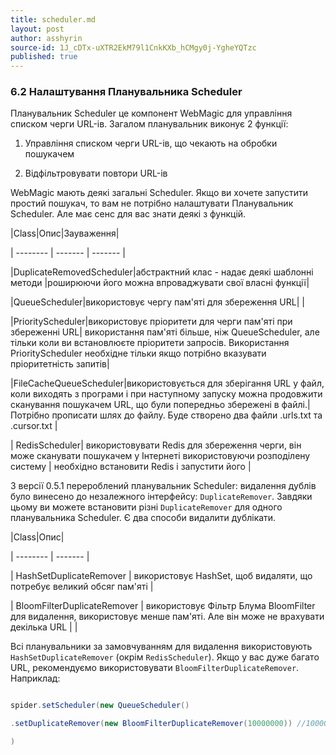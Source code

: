 ```yaml
---
title: scheduler.md
layout: post
author: asshyrin
source-id: 1J_cDTx-uXTR2EkM79l1CnkKXb_hCMgy0j-YgheYQTzc
published: true
---
```

### 6.2 Налаштування Планувальника Scheduler

Планувальник Scheduler це компонент WebMagic для управління списком черги URL-ів. Загалом планувальник виконує 2 функції:

1. Управління списком черги URL-ів, що чекають на обробки пошукачем

2. Відфільтровувати повтори URL-ів

WebMagic мають деякі загальні Scheduler. Якщо ви хочете запустити простий пошукач, то вам не потрібно налаштувати Планувальник Scheduler. Але має сенс для вас знати деякі з функцій.

|Class|Опис|Зауваження|

| -------- | ------- | ------- |

|DuplicateRemovedScheduler|абстрактний клас - надає деякі шаблонні методи |роширюючи його можна впроваджувати свої власні функції|

|QueueScheduler|використовує чергу пам'яті для збереження URL| |

|PriorityScheduler|використовує пріоритети для черги пам'яті при збереженні URL| використання пам'яті більше, ніж QueueScheduler, але тільки коли ви встановлюєте пріоритети запросів. Використання PriorityScheduler необхідне тільки якщо потрібно вказувати пріоритетність запитів|

|FileCacheQueueScheduler|використовується для зберігання URL у файл, коли виходять з програми і при наступному запуску можна продовжити сканування пошукачем URL, що були попередньо збережені в файлі.| Потрібно прописати шлях до файлу. Буде створено два файли .urls.txt та .cursor.txt |

| RedisScheduler| використовувати Redis для збереження черги, він може сканувати пошукачем у Інтернеті використовуючи розподілену систему | необхідно встановити Redis і запустити його |

З версії 0.5.1 перероблений планувальник Scheduler: видалення дублів було винесено до незалежного інтерфейсу: `DuplicateRemover`. Завдяки цьому ви можете встановити різні `DuplicateRemover` для одного планувальника Scheduler. Є два способи видалити дублікати.

|Class|Опис|

| -------- | ------- |

| HashSetDuplicateRemover | використовує HashSet, щоб видаляти, що потребує великий обсяг пам'яті |

| BloomFilterDuplicateRemover | використовує Фільтр Блума BloomFilter для видалення, використовує менше пам'яті. Але він може не врахувати декілька URL | |

Всі планувальники за замовчуванням для видалення використовують `HashSetDuplicateRemover` (окрім `RedisScheduler`). Якщо у вас дуже багато URL, рекомендуємо використовувати `BloomFilterDuplicateRemover`. Наприклад:

```java

spider.setScheduler(new QueueScheduler()

.setDuplicateRemover(new BloomFilterDuplicateRemover(10000000)) //10000000 is the estimate value of urls ///10000000 приблизне значення кількості URL-ів

)

```

